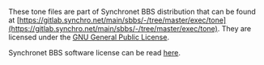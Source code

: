 These tone files are part of Synchronet BBS distribution that can be found at [https://gitlab.synchro.net/main/sbbs/-/tree/master/exec/tone](https://gitlab.synchro.net/main/sbbs/-/tree/master/exec/tone). They are licensed under the [GNU General Public License](http://www.fsf.org/copyleft/gpl.html).

Synchronet BBS software license can be read [here](http://synchro.net/copyright.html).